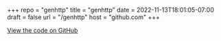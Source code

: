 +++
repo = "genhttp"
title = "genhttp"
date = 2022-11-13T18:01:05-07:00
draft = false
url = "/genhttp"
host = "github.com"
+++

[View the code on GitHub](https://github.com/impractical/genhttp)
